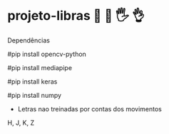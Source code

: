 # projeto-libras  🤘 🤚 🖐️ 👌


Dependências

#pip install opencv-python

#pip install mediapipe

#pip install keras

#pip install numpy

- Letras nao treinadas por contas dos movimentos 

H, J, K, Z
